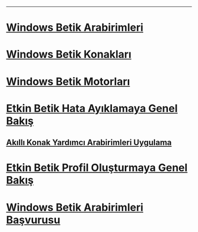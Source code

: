 ---
# [Windows Betik Arabirimleri](windows-script-interfaces.md)
# [Windows Betik Konakları](windows-script-hosts.md)
# [Windows Betik Motorları](windows-script-engines.md)
# [Etkin Betik Hata Ayıklamaya Genel Bakış](active-script-debugging-overview.md)
## [Akıllı Konak Yardımcı Arabirimleri Uygulama](implementing-smart-host-helper-interfaces.md)
# [Etkin Betik Profil Oluşturmaya Genel Bakış](active-script-profiling-overview.md)
# [Windows Betik Arabirimleri Başvurusu](reference/TOC.md)

